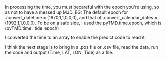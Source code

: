 In processing the time, you must becareful with the epoch you're using, so as not to have a messed up MJD.
 EG: The default epoch for .convert_datetime = (1970,1,1,0,0,0), and that of .convert_calendar_dates = (1992,1,1,0,0,0). 
 To be on a safe side, I used the pyTMD.time.epoch, which is (pyTMD.time._tide_epoch)
 
 
 I converted the time to an array to enable the predict code to read it.
 
 I think the next stage is to bring in a .pos file or .csv file, read the data, run the code and output (Time, LAT, LON, Tide) as a file.
